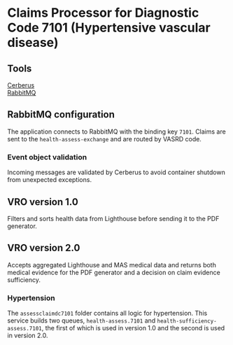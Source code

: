 # Claims Processor for Diagnostic Code 7101 (Hypertensive vascular disease)

## Tools
[Cerberus](https://docs.python-cerberus.org/en/stable/index.html)\
[RabbitMQ](https://www.rabbitmq.com/)


## RabbitMQ configuration
The application connects to RabbitMQ with the binding key `7101`. Claims are sent to the `health-assess-exchange` and 
are routed by VASRD code.

### Event object validation
Incoming messages are validated by Cerberus to avoid container shutdown from unexpected exceptions.

## VRO version 1.0
Filters and sorts health data from Lighthouse before sending it to the PDF generator.

## VRO version 2.0

Accepts aggregated Lighthouse and MAS medical data and returns both medical evidence for the PDF generator and a decision
on claim evidence sufficiency.

### Hypertension

The `assessclaimdc7101` folder contains all logic for hypertension. This service builds two queues, `health-assess.7101`
and `health-sufficiency-assess.7101`, the first of which is used in version 1.0 and the second is used in version 2.0. 